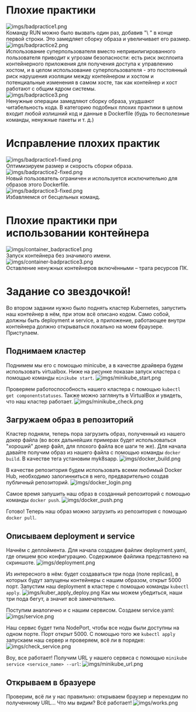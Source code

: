 ﻿# Плохие практики
![imgs/badpractice1.png](imgs/badpractice1.png)<br>
Команду RUN можно было вызвать один раз, добавив "\ " в конце первой строки.
Это замедляет сборку образа и увеличивает его размер.<br>
![imgs/badpractice2.png](imgs/badpractice1.png)<br>
Использование суперпользователя вместо непривилигированного пользователя
приводит к угрозам безопасности:
есть риск эксплоита контейнерного приложения
для получения доступа к управлению хостом,
и в целом использование суперпользователя - это постоянный риск
нарушения изоляции между контейнером и хостом
и потенциальные изменения в самом хосте,
так как контейнер и хост работают с общим ядром системы.<br>
![imgs/badpractice3.png](imgs/badpractice3.png)<br>
Ненужные операции замедляют сборку образа,
ухудшают читабельность кода.
В категорию подобных плохих практики
в целом входит любой излишний код и данные в Dockerfile
(будь то бесполезные команды, ненужные пакеты и т. д.)<br>
# Исправление плохих практик
![imgs/badpractice1-fixed.png](imgs/badpractice1-fixed.png)<br>
Оптимизируем размер и скорость сборки образа.<br>
![imgs/badpractice2-fixed.png](imgs/badpractice2-fixed.png)<br>
Новый пользователь ограничен и используется исключительно для образов
этого Dockerfile.<br>
![imgs/badpractice3-fixed.png](imgs/badpractice3-fixed.png)<br>
Избавляемся от бесцельных команд.<br>
# Плохие практики при использовании контейнера
![imgs/container_badpractice1.png](imgs/container_badpractice1.png)<br>
Запуск контейнера без значимого имени.<br>
![imgs/container-badpractice3.png](imgs/container-badpractice3.png)<br>
Оставление ненужных контейнеров включёнными – трата ресурсов ПК.<br>

# Задание со звездочкой!
Во втором задании нужно было поднять кластер Kubernetes, запустить наш контейнер в нём, при этом всё описано кодом. Само собой, должны быть deployment и service, а приложение, работающее внутри контейнера должно открываться локально на моем браузере. Приступаем.

## Поднимаем кластер
Поднимем мы его с помощью minicube, а в качестве драйвера будем использовать virtualbox. Ниже на рисунке показан запуск кластера с помощью команды `minikube start`.
![imgs/minikube_start.png](imgs/minikube_start.png)

Проверяем работоспособность нашего кластера с помощью `kubectl get componentstatuses`. Также можно заглянуть в VirtualBox и увидеть, что наш кластер работает.
![imgs/minikube_check.png](imgs/minikube_check.png)

## Загружаем образ в репозиторий
Кластер подняли, теперь пора загрузить образ, полученный из нашего докер файла (во всех дальнейших примерах будет использоваться "хороший" докер файл, для плохого файла все шаги те же). 
Для начала давайте получим образ из нашего файла с помощью команды `docker build`. В качестве тега установим myk8sapp.
![imgs/docker_build.png](imgs/docker_build.png)

В качестве репозитория будем использовать всеми любимый Docker Hub, необходимо залогинниться в него, предварительно создав публичный репозиторий. 
![imgs/docker_login.png](imgs/docker_login.png)

Самое время запушить наш образ в созданный репозиторий с помощью команды `docker push`.
![imgs/docker_push.png](imgs/docker_push.png)

Готово! Теперь наш образ можно загрузить из репозитория с помощью `docker pull`.

## Описываем deployment и service 

Начнём с деплоймента. Для начала создадим файлик deployment.yaml, где опишем всю конфигурацию. Содержимое файлика представлено на скриншоте.
![imgs/deployment.png](imgs/deployment.png)

Из интересного в нём: будет создаваться три пода (поле replicas), в которых будут запущены контейнеры с нашим образом, открыт 5000 порт. Запустим наш deployment в кластере с помощью команды `kubectl apply`.
![imgs/kuber_apply_deploy.png](imgs/kuber_apply_deploy.png)
Как мы можем убедиться, наши три пода бегут, а значит всё замечательно.


Поступим аналогично и с нашим сервисом. Создаем service.yaml:
![imgs/service.png](imgs/service.png)

Наш сервис будет типа NodePort, чтобы все ноды были доступны на одном порте. Порт открыт 5000.
С помощью того же `kubectl apply` запускаем наш сервер и проверяем, всё ли в порядке: 
![imgs/check_service.png](imgs/check_service.png)

Воу, все работает! Получим URL у нашего сервиса с помощью `minikube service <service_name> --url`:
![imgs/minikube_url.png](imgs/minikube_url.png)

## Открываем в бразуере
Проверим, всё ли у нас правильно: открываем браузер и переходим по полученному URL... Что мы видим? Всё работает! 
![imgs/works.png](imgs/works.png)
